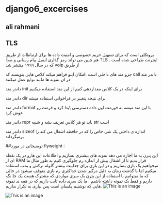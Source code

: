 # django6_excercises
## ali rahmani


  ## TLS

&#x202b;  پروتکلی است که برای تسهیل حریم خصوصی و امنیت داده ها برای ارتباطات از طریق اینترنت طراحی شده است .
TLS هم چنین می تواند رمز گذاری ایمیل پیام رسانی و صدا از طریق voip  که در سال ۱۹۹۹ منتشر شد




&#x202b; 
داندر متد call  جزو متد های داخلی است .امکان اینو فراهم میکند کلاس هایی بنویسند که در ان نمونه ها مانند توابع عمل میکنند 

داندر متد init برای اینکه در یک کلاس مقداردهی  کنیم از این متد استفاده میکنیم 


داندر متد  dir  برای نتیجه یتغییر در فراخوانی استفاده میشه 


داندر متد  format  با این متد میشه به فورمت اون داده دسترسی \یدا کرد و فرمت رو عوض کرد 

داندر متد repr  باید تو هر کلاس تعریف بشه و شبیه str  است 



داندر متد  sizeof  اندازه ی داخلی یک شی خاص را که در حافظه اشغال می کند را برمیگرداند


##توضیحاتی در مورد flyweight :


این پترن به ما اجازه می دهد نمونه های بیشتری بسازیم و اطلاعات این هارو در یک نقطه ای از RAM قرار بدیم تا از اشغال بیش از اندازه رم جلوگیری کنیم 
به طور مثال ما میخواهیم یک بازی بسازیم و در این بازی برای جذابیت بیشتر گلوله ترکش و بمب استفاده میکنیم اما با گذشت زمان به دلیل درگیر شدن حداکثری رم بازی متوقف میشود در حالی که ما میتوانیم با استفاده از این پترن یک سری مواردی که مشترک هست یک جا نگه داریم و فقط یک نمونه داشته باشیم .
ما یک سری داده ثابت داریم که در همه ی نمونه هایی که نوشتیم یکسان است پس نیازی به تکرار نداریم.
![This is an image](https://refactoring.guru/images/patterns/diagrams/flyweight/solution3-en.png)



![This is an image](https://refactoring.guru/images/patterns/diagrams/flyweight/structure.png)




